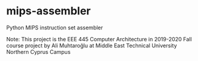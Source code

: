 # mips-assembler

Python MIPS instruction set assembler

Note: This project is the EEE 445 Computer Architecture in 2019-2020 Fall course project by Ali Muhtaroğlu at
Middle East Technical University Northern Cyprus Campus
